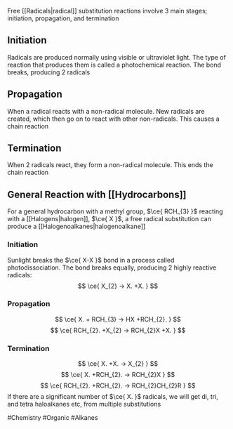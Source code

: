 Free [[Radicals|radical]] substitution reactions involve 3 main stages; initiation, propagation, and termination
## Initiation
Radicals are produced normally using visible or ultraviolet light. The type of reaction that produces them is called a photochemical reaction. The bond breaks, producing 2 radicals
## Propagation
When a radical reacts with a non-radical molecule. New radicals are created, which then go on to react with other non-radicals. This causes a chain reaction
## Termination
When 2 radicals react, they form a non-radical molecule. This ends the chain reaction
## General Reaction with [[Hydrocarbons]]
For a general hydrocarbon with a methyl group, $\ce{ RCH_{3} }$ reacting with a [[Halogens|halogen]], $\ce{ X }$, a free radical substitution can produce a [[Halogenoalkanes|halogenoalkane]]
### Initiation
Sunlight breaks the $\ce{ X-X }$ bond in a process called photodissociation. The bond breaks equally, producing 2 highly reactive radicals:
$$
\ce{ X_{2} -> X. +X. }
$$
### Propagation
$$
\ce{ X. + RCH_{3} -> HX +RCH_{2}. }
$$
$$
\ce{ RCH_{2}. +X_{2} -> RCH_{2}X +X. }
$$
### Termination
$$
\ce{ X. +X. -> X_{2} }
$$
$$
\ce{ X. +RCH_{2}. -> RCH_{2}X }
$$
$$
\ce{ RCH_{2}. +RCH_{2}. -> RCH_{2}CH_{2}R }
$$
If there are a significant number of $\ce{ X.  }$ radicals, we will get di, tri, and tetra haloalkanes etc, from multiple substitutions

#Chemistry #Organic #Alkanes 